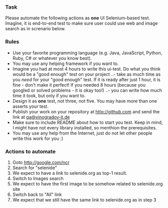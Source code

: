 ### Task
Please automate the following actions as **one** UI Selenium-based test.
Imagine, it is end-to-end test to make sure user could use web and image search as in screnario below.

### Rules

- Use your favorite programming language (e.g. Java, JavaScript, Python, Ruby, C# or whatever you know best).
- You may use any helping framework if you want to.
- Imagine you had at most 4 hours to write this ui-test. Do what you think would be a "good enough" test on your project
  ..- take as much time as you *need* for your "good enough" test. If it is ready after just 1 hour, it is fine - don't make it perfect! If you needed 8 hours (because you googled or solved problems - it is okay too!)
  ..- you can write how much time it took, but only if you want to.
- Design it as **one** test, not three, not five. You may have more than one asserts your test.
- Publish your work on your repository at http://github.com and send the link at qa@vinogradov-it.de
- Make sure to include README about how to start you test. Keep in mind, I might have not every library installed, so menthion the prerequisites.
- You may use any help from the Internet, just do not let other people write this work for you :)


### Actions to automate

1. Goto http://google.com/ncr
2. Search for "selenide"
3. We expect to have a link to selenide.org as top-1 result.
4. Switch to Images search
5. We expect to have the first image to be somehow related to selenide.org site
6. Switch back to "All" link
7. We expect that we still have the same link to selenide.org as in step 3
